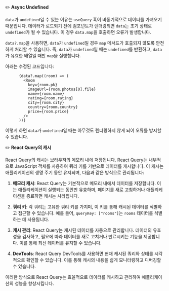 ✏️ **Async Undefined**

`data`가 `undefined`일 수 있는 이유는 `useQuery` 훅이 비동기적으로 데이터를 가져오기 때문입니다. 데이터가 로드되기 전에 컴포넌트가 렌더링되면 `data`는 초기 상태로 `undefined`가 될 수 있습니다. 이 경우 `data.map`을 호출하면 오류가 발생합니다.

`data?.map`을 사용하면, `data`가 `undefined`일 경우 `map` 메서드가 호출되지 않도록 안전하게 처리할 수 있습니다. 즉, `data`가 `undefined`일 때는 `undefined`를 반환하고, `data`가 유효한 배열일 때만 `map`을 실행합니다.

아래는 수정된 코드입니다:

```typescript:src/routes/Home.tsx
      {data?.map((room) => (
        <Room
          key={room.pk}
          imageUrl={room.photos[0].file}
          name={room.name}
          rating={room.rating}
          city={room.city}
          country={room.country}
          price={room.price}
        />
      ))} 
```

이렇게 하면 `data`가 `undefined`일 때는 아무것도 렌더링하지 않게 되어 오류를 방지할 수 있습니다.



✏️ **React Query의 캐시**

React Query의 캐시는 브라우저의 메모리 내에 저장됩니다. React Query는 내부적으로 JavaScript 객체를 사용하여 쿼리 키를 기반으로 데이터를 캐시합니다. 이 캐시는 애플리케이션의 생명 주기 동안 유지되며, 다음과 같은 방식으로 관리됩니다:

1. **메모리 캐시**: React Query는 기본적으로 메모리 내에서 데이터를 저장합니다. 이는 애플리케이션이 실행되는 동안만 유효하며, 페이지를 새로 고침하거나 애플리케이션을 종료하면 캐시는 사라집니다.

2. **쿼리 키**: 각 쿼리는 고유한 쿼리 키를 가지며, 이 키를 통해 캐시된 데이터를 식별하고 접근할 수 있습니다. 예를 들어, `queryKey: ["rooms"]`는 `rooms` 데이터를 식별하는 데 사용됩니다.

3. **캐시 관리**: React Query는 캐시된 데이터를 자동으로 관리합니다. 데이터의 유효성을 검사하고, 필요에 따라 데이터를 새로 고치거나 만료시키는 기능을 제공합니다. 이를 통해 최신 데이터를 유지할 수 있습니다.

4. **DevTools**: React Query DevTools를 사용하면 현재 캐시된 쿼리와 상태를 시각적으로 확인할 수 있습니다. 이를 통해 캐시의 내용을 쉽게 모니터링하고 디버깅할 수 있습니다.

이러한 방식으로 React Query는 효율적으로 데이터를 캐시하고 관리하여 애플리케이션의 성능을 향상시킵니다.